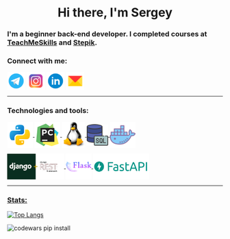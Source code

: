 <h1 align="center">Hi there, I'm Sergey </h1>
<h3 align="left">I'm a beginner back-end developer. I completed courses at <a href="https://teachmeskills.by/">TeachMeSkills</a> and <a href="https://stepik.org/">Stepik</a>.</h3>


### Connect with me:
<p align="left">
<a href="https://t.me/kardashq"><img align="center" src="icons/telegram.png" alt="Telegram" height="42" width="42" /></a>
<a href="https://www.instagram.com/kardashq/"><img align="center" src="icons/instagram.png" alt="instagram" height="42" width="42" /></a>
<a href="https://www.linkedin.com/in/kardashq/"><img align="center" src="icons/linkedin.png" alt="Linkedin" height="42" width="42" /></a>
<a href="mailto:kardashq@yandex.ru"><img align="center" src="icons/Yandex_Mail.png" alt="Mail" height="42" width="42" /></a>
  
---

### Technologies and tools:
<p align="left">
<a href="https://www.python.org/"><img align="center" src="icons/icons8-питон-240.png" alt="python" height="60" width="60" />
<a href="https://www.jetbrains.com/pycharm/"><img align="center" src="icons/icons8-pycharm-240.png" alt="pycharm" height="60" width="60" />
<a href="https://www.linux.org/"><img align="center" src="icons/LINUX-LOGO.png" alt="kardashq" height="60" width="54" />
<img align="center" src="icons/sql1.png" alt="sql" height="50" width="50" />
<a href="https://www.docker.com/"><img align="center" src="icons/docker.png" alt="docker" height="60" width="60" />
<p align="left">
<a href="https://www.django-rest-framework.org/"><img align="center" src="icons/djDRF.png" alt="DRF" height="60" width="133" />
<a href="https://flask.palletsprojects.com/"><img align="center" src="icons/icons8-flask-256.png" alt="flask" height="60" width="60" />  
<a href="https://fastapi.tiangolo.com/"><img align="center" src="icons/fastapi1.png" alt="kardashq" height="60" width="130" />

---
### Stats:
[![Top Langs](https://github-readme-stats.vercel.app/api/top-langs?username=kardashq&layout=compact)](https://github.com/anuraghazra/github-readme-stats)  
  
![codewars](https://www.codewars.com/users/Kardashq/badges/small)
        pip install
